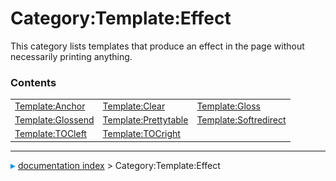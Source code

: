 # Category:Template:Effect
This category lists templates that produce an effect in the page without necessarily printing anything.

### Contents

|     |     |     |
| --- | --- | --- |
| [Template:Anchor](wiki/Template_Anchor.md) | [Template:Clear](wiki/Template_Clear.md) | [Template:Gloss](wiki/Template_Gloss.md) |
| [Template:Glossend](wiki/Template_Glossend.md) | [Template:Prettytable](wiki/Template_Prettytable.md) | [Template:Softredirect](wiki/Template_Softredirect.md) |
| [Template:TOCleft](wiki/Template_TOCleft.md) | [Template:TOCright](wiki/Template_TOCright.md) |



---
![](images/Right_arrow.png) [documentation index](../README.md) > Category:Template:Effect
